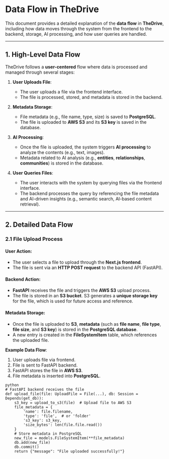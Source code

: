 # Data Flow in TheDrive

This document provides a detailed explanation of the **data flow** in **TheDrive**, including how data moves through the system from the frontend to the backend, storage, AI processing, and how user queries are handled.

---

## 1. High-Level Data Flow

TheDrive follows a **user-centered** flow where data is processed and managed through several stages:

1. **User Uploads File**:
   - The user uploads a file via the frontend interface.
   - The file is processed, stored, and metadata is stored in the backend.
  
2. **Metadata Storage**:
   - File metadata (e.g., file name, type, size) is saved to **PostgreSQL**.
   - The file is uploaded to **AWS S3** and its **S3 key** is saved in the database.
   
3. **AI Processing**:
   - Once the file is uploaded, the system triggers **AI processing** to analyze the contents (e.g., text, images).
   - Metadata related to AI analysis (e.g., **entities**, **relationships**, **communities**) is stored in the database.

4. **User Queries Files**:
   - The user interacts with the system by querying files via the frontend interface.
   - The backend processes the query by referencing the file metadata and AI-driven insights (e.g., semantic search, AI-based content retrieval).

---

## 2. Detailed Data Flow

### 2.1 File Upload Process

#### User Action:
- The user selects a file to upload through the **Next.js frontend**.
- The file is sent via an **HTTP POST request** to the backend API (FastAPI).

#### Backend Action:
- **FastAPI** receives the file and triggers the **AWS S3** upload process.
- The file is stored in an **S3 bucket**. S3 generates a **unique storage key** for the file, which is used for future access and reference.

#### Metadata Storage:
- Once the file is uploaded to **S3**, **metadata** (such as **file name**, **file type**, **file size**, and **S3 key**) is stored in the **PostgreSQL database**.
- A new entry is created in the **FileSystemItem** table, which references the uploaded file.

**Example Data Flow**:
1. User uploads file via frontend.
2. File is sent to FastAPI backend.
3. FastAPI stores the file in **AWS S3**.
4. File metadata is inserted into **PostgreSQL**.

```
python
# FastAPI backend receives the file
def upload_file(file: UploadFile = File(...), db: Session = Depends(get_db)):
    s3_key = upload_to_s3(file)  # Upload file to AWS S3
    file_metadata = {
        'name': file.filename,
        'type': 'file',  # or 'folder'
        's3_key': s3_key,
        'size_bytes': len(file.file.read())
    }
    # Store metadata in PostgreSQL
    new_file = models.FileSystemItem(**file_metadata)
    db.add(new_file)
    db.commit()
    return {"message": "File uploaded successfully!"}
```